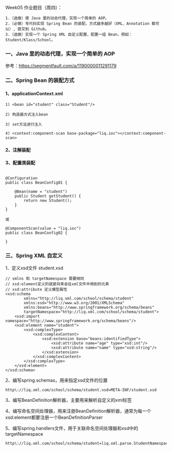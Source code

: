 Week05 作业题目（周四）：

```
1.（选做）使 Java 里的动态代理，实现一个简单的 AOP。
2.（必做）写代码实现 Spring Bean 的装配，方式越多越好（XML、Annotation 都可以）, 提交到 Github。
3.（选做）实现一个 Spring XML 自定义配置，配置一组 Bean，例如：Student/Klass/School。
```


### 一、Java 里的动态代理，实现一个简单的 AOP

参考：https://segmentfault.com/a/1190000011291179


### 二、Spring Bean 的装配方式

#### 1、applicationContext.xml

```
1) <bean id="student" class="Student"/>

2) 构造器方式注入bean

3) set方法进行注入

4) <context:component-scan base-package="liq.ioc"></context:component-scan>
```

#### 2、注解装配

#### 3、配置类装配

```

@Configuration
public class BeanConfig01 {

    @Bean(name = "student")
    public Student getStudent() {
        return new Student();
    }
}

或

@ComponentScan(value = "liq.ioc")
public class BeanConfig02 {
    
}
```

### 三、Spring XML 自定义

1、定义xsd文件 student.xsd

```
// xmlns 和 targetNamespace 需要相同
// xsd:element定义的就是将来会在xml文件中用到的元素
// xsd:attribute 定义模型属性
<xsd:schema
        xmlns="http://liq.xml.com/school/schema/student"
        xmlns:xsd="http://www.w3.org/2001/XMLSchema"
        xmlns:beans="http://www.springframework.org/schema/beans"
        targetNamespace="http://liq.xml.com/school/schema/student">
    <xsd:import namespace="http://www.springframework.org/schema/beans"/>
    <xsd:element name="student">
        <xsd:complexType>
            <xsd:complexContent>
                <xsd:extension base="beans:identifiedType">
                    <xsd:attribute name="age" type="xsd:int"/>
                    <xsd:attribute name="name" type="xsd:string"/>
                </xsd:extension>
            </xsd:complexContent>
        </xsd:complexType>
    </xsd:element>
</xsd:schema>
```

2、编写spring.schemas，用来指定xsd文件的位置

```
http\://liq.xml.com/school/schema/student.xsd=META-INF/student.xsd
```

3、编写BeanDefinition解析器，主要用来解析自定义的xml标签

4、编写命名空间处理器，用来注册BeanDefinition解析器，通常为每一个xsd:element都要注册一个BeanDefinitionParser

5、编写spring.handlers文件，用于关联命名空间处理器和xsd中的targetNamespace

```
http\://liq.xml.com/school/schema/student=liq.xml.parse.StudentNamespaceHandler
```
